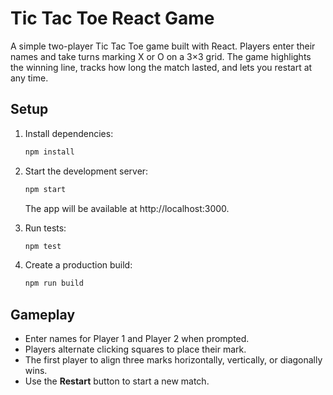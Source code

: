 # Tic Tac Toe React Game

A simple two-player Tic Tac Toe game built with React. Players enter their names and take turns marking X or O on a 3×3 grid. The game highlights the winning line, tracks how long the match lasted, and lets you restart at any time.

## Setup

1. Install dependencies:

   ```bash
   npm install
   ```

2. Start the development server:

   ```bash
   npm start
   ```

   The app will be available at http://localhost:3000.

3. Run tests:

   ```bash
   npm test
   ```

4. Create a production build:

   ```bash
   npm run build
   ```

## Gameplay

- Enter names for Player 1 and Player 2 when prompted.
- Players alternate clicking squares to place their mark.
- The first player to align three marks horizontally, vertically, or diagonally wins.
- Use the **Restart** button to start a new match.


